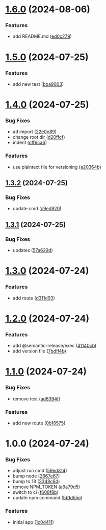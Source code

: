 # [1.6.0](https://github.com/d-sanderson/flask-app-semantic-release/compare/v1.5.0...v1.6.0) (2024-08-06)


### Features

* add README.md ([ed0c279](https://github.com/d-sanderson/flask-app-semantic-release/commit/ed0c27908c90782b8034cf504dbfc351bf479546))

# [1.5.0](https://github.com/d-sanderson/flask-app-semantic-release/compare/v1.4.0...v1.5.0) (2024-07-25)


### Features

* add new test ([bba9003](https://github.com/d-sanderson/flask-app-semantic-release/commit/bba9003d1bc3c19a5937c54b2d8e06487af0864e))

# [1.4.0](https://github.com/d-sanderson/flask-app-semantic-release/compare/v1.3.2...v1.4.0) (2024-07-25)


### Bug Fixes

* ad import ([22e0e89](https://github.com/d-sanderson/flask-app-semantic-release/commit/22e0e8940e77d8737c78fb8e364b921b9d0fba70))
* change root dir ([d20ffcf](https://github.com/d-sanderson/flask-app-semantic-release/commit/d20ffcf88eac41c4bf5dcc3d17219c2eabd920c5))
* indent ([cff6ca6](https://github.com/d-sanderson/flask-app-semantic-release/commit/cff6ca690c5c84525740576e8f9edddbfc7cf505))


### Features

* use plaintext file for versioning ([a20364b](https://github.com/d-sanderson/flask-app-semantic-release/commit/a20364b7c5ed46036823ef7ac4f25e7457c2819b))

## [1.3.2](https://github.com/d-sanderson/flask-app-semantic-release/compare/v1.3.1...v1.3.2) (2024-07-25)


### Bug Fixes

* update cmd ([c9ed920](https://github.com/d-sanderson/flask-app-semantic-release/commit/c9ed920a9d50baa7aeb5e13c13b1af867e1f67ce))

## [1.3.1](https://github.com/d-sanderson/flask-app-semantic-release/compare/v1.3.0...v1.3.1) (2024-07-25)


### Bug Fixes

* updates ([57a629d](https://github.com/d-sanderson/flask-app-semantic-release/commit/57a629dabffbe25dba545e558942cf7858131199))

# [1.3.0](https://github.com/d-sanderson/flask-app-semantic-release/compare/v1.2.0...v1.3.0) (2024-07-24)


### Features

* add route ([d311d93](https://github.com/d-sanderson/flask-app-semantic-release/commit/d311d9350640437b44ac396b69a9afba4c1ba89a))

# [1.2.0](https://github.com/d-sanderson/flask-app-semantic-release/compare/v1.1.0...v1.2.0) (2024-07-24)


### Features

* add @semantic-release/exec ([41140cb](https://github.com/d-sanderson/flask-app-semantic-release/commit/41140cb2c07ba6569849ccf4c694c4fded0dfc01))
* add version file ([7bdff4b](https://github.com/d-sanderson/flask-app-semantic-release/commit/7bdff4bc83f1d08e1fd51e564d59eeb5ac1a1a46))

# [1.1.0](https://github.com/d-sanderson/flask-app-semantic-release/compare/v1.0.0...v1.1.0) (2024-07-24)


### Bug Fixes

* remove test ([ad8394f](https://github.com/d-sanderson/flask-app-semantic-release/commit/ad8394f9e83fd4b35967ebef33b4a04a7c5f9b69))


### Features

* add new route ([0b18575](https://github.com/d-sanderson/flask-app-semantic-release/commit/0b18575c27e4cc8aa884e27c2d4061f61ff45f70))

# 1.0.0 (2024-07-24)


### Bug Fixes

* adjust run cmd ([59ed314](https://github.com/d-sanderson/flask-app-semantic-release/commit/59ed3146a9d0a71c6150c8a62c4b12f86197d0c8))
* bump node ([2667e67](https://github.com/d-sanderson/flask-app-semantic-release/commit/2667e6781dd0ed461c13ee5a112803cd9430b037))
* bump to 18 ([3348c6d](https://github.com/d-sanderson/flask-app-semantic-release/commit/3348c6db0a1c9e5e63bcfe11c5297d58bbd72707))
* remove NPM_TOKEN ([a9a79d5](https://github.com/d-sanderson/flask-app-semantic-release/commit/a9a79d5632fb0ee82c4cc78ebd97335b3f0982ff))
* switch to ci ([f608f8b](https://github.com/d-sanderson/flask-app-semantic-release/commit/f608f8bf7baf97599da4c8f504fb45220c699935))
* update npm command ([5b1d55e](https://github.com/d-sanderson/flask-app-semantic-release/commit/5b1d55e9c0992c89197d72c58dd8a1b4788939a5))


### Features

* initial app ([1c0d411](https://github.com/d-sanderson/flask-app-semantic-release/commit/1c0d4113fd9394ace1013efe5bf46070c4e19295))
